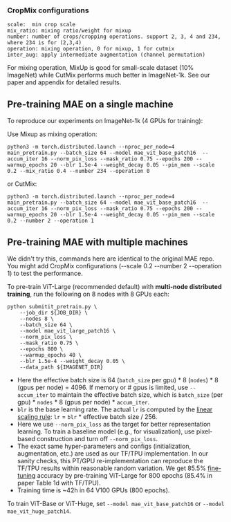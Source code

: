### CropMix configurations
```
scale:  min crop scale
mix_ratio: mixing ratio/weight for mixup
number: number of crops/cropping operations. support 2, 3, 4 and 234, where 234 is for (2,3,4)
operation: mixing operation, 0 for mixup, 1 for cutmix
inter_aug: apply intermediate augmentation (channel permutation)
```

For mixing operation, MixUp is good for small-scale dataset (10% ImageNet) while CutMix performs much better in ImageNet-1k. See our paper and appendix for detailed results. 

## Pre-training MAE on a single machine

To reproduce our experiments on ImageNet-1k (4 GPUs for training):

Use Mixup as mixing operation:
```
python3 -m torch.distributed.launch --nproc_per_node=4 main_pretrain.py --batch_size 64 --model mae_vit_base_patch16  --accum_iter 16 --norm_pix_loss --mask_ratio 0.75 --epochs 200 --warmup_epochs 20 --blr 1.5e-4 --weight_decay 0.05 --pin_mem --scale 0.2 --mix_ratio 0.4 --number 234 --operation 0
```
or CutMix:
```
python3 -m torch.distributed.launch --nproc_per_node=4 main_pretrain.py --batch_size 64 --model mae_vit_base_patch16  --accum_iter 16 --norm_pix_loss --mask_ratio 0.75 --epochs 200 --warmup_epochs 20 --blr 1.5e-4 --weight_decay 0.05 --pin_mem --scale 0.2 --number 2 --operation 1
```

## Pre-training MAE with multiple machines
We didn't try this, commands here are identical to the original MAE repo. You might add CropMix configurations (--scale 0.2 --number 2 --operation 1) to test the performance. 

To pre-train ViT-Large (recommended default) with **multi-node distributed training**, run the following on 8 nodes with 8 GPUs each:
```
python submitit_pretrain.py \
    --job_dir ${JOB_DIR} \
    --nodes 8 \
    --batch_size 64 \
    --model mae_vit_large_patch16 \
    --norm_pix_loss \
    --mask_ratio 0.75 \
    --epochs 800 \
    --warmup_epochs 40 \
    --blr 1.5e-4 --weight_decay 0.05 \
    --data_path ${IMAGENET_DIR}
```
- Here the effective batch size is 64 (`batch_size` per gpu) * 8 (`nodes`) * 8 (gpus per node) = 4096. If memory or # gpus is limited, use `--accum_iter` to maintain the effective batch size, which is `batch_size` (per gpu) * `nodes` * 8 (gpus per node) * `accum_iter`.
- `blr` is the base learning rate. The actual `lr` is computed by the [linear scaling rule](https://arxiv.org/abs/1706.02677): `lr` = `blr` * effective batch size / 256.
- Here we use `--norm_pix_loss` as the target for better representation learning. To train a baseline model (e.g., for visualization), use pixel-based construction and turn off `--norm_pix_loss`.
- The exact same hyper-parameters and configs (initialization, augmentation, etc.) are used as our TF/TPU implementation. In our sanity checks, this PT/GPU re-implementation can reproduce the TF/TPU results within reasonable random variation. We get 85.5% [fine-tuning](FINETUNE.md) accuracy by pre-training ViT-Large for 800 epochs (85.4% in paper Table 1d with TF/TPU).
- Training time is ~42h in 64 V100 GPUs (800 epochs).

To train ViT-Base or ViT-Huge, set `--model mae_vit_base_patch16` or `--model mae_vit_huge_patch14`.

